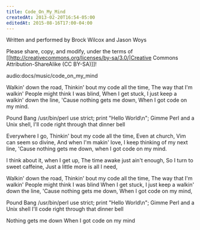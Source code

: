 ```yaml
---
title: Code_On_My_Mind
createdAt: 2013-02-20T16:54-05:00
editedAt: 2015-08-16T17:00-04:00
---
```


Written and performed by Brock Wilcox and Jason Woys

Please share, copy, and modify, under the terms of [[http://creativecommons.org/licenses/by-sa/3.0/|Creative Commons Attribution-ShareAlike (CC BY-SA)]]!

audio:docs/music/code_on_my_mind

Walkin' down the road,
Thinkin' bout my code all the time,
The way that I'm walkin'
People might think I was blind,
When I get stuck,
I just keep a walkin' down the line,
'Cause nothing gets me down,
When I got code on my mind.

Pound Bang
/usr/bin/perl
use strict;
print "Hello World\n";
Gimme Perl and a Unix shell,
I'll code right through that dinner bell

Everywhere I go,
Thinkin' bout my code all the time,
Even at church,
Vim can seem so divine,
And when I'm makin' love,
I keep thinking of my next line,
'Cause nothing gets me down,
when I got code on my mind.

I think about it,
when I get up,
The time awake just ain't enough,
So I turn to sweet caffeine,
Just a little more is all I need,

Walkin' down the road,
Thinkin' bout my code all the time,
The way that I'm walkin'
People might think I was blind
When I get stuck,
I just keep a walkin' down the line,
'Cause nothing gets me down,
When I got code on my mind,

Pound Bang
/usr/bin/perl
use strict;
print "Hello World\n";
Gimme Perl and a Unix shell
I'll code right through that dinner bell

Nothing gets me down
When I got code on my mind

